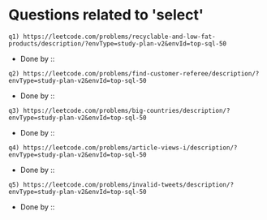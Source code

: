 # Questions related to 'select'  

```
q1) https://leetcode.com/problems/recyclable-and-low-fat-products/description/?envType=study-plan-v2&envId=top-sql-50
```
- Done by ::

```
q2) https://leetcode.com/problems/find-customer-referee/description/?envType=study-plan-v2&envId=top-sql-50
```
- Done by ::

```
q3) https://leetcode.com/problems/big-countries/description/?envType=study-plan-v2&envId=top-sql-50
```
- Done by ::

```
q4) https://leetcode.com/problems/article-views-i/description/?envType=study-plan-v2&envId=top-sql-50
```
- Done by ::

```
q5) https://leetcode.com/problems/invalid-tweets/description/?envType=study-plan-v2&envId=top-sql-50
```
- Done by ::
